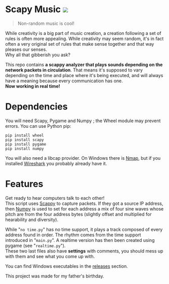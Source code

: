 # Scapy Music <img src='https://raw.githubusercontent.com/breeev/scapy-music/main/logo.ico?sanitize=true&raw=true'/>
> Non-random music is cool!  

  While creativity is a big part of music creation, a creation following a set of rules is often more appealing. While creativity may seem random, it's in fact often a very original set of rules that make sense together and that way pleases our senses.  
Why all that gibberish you ask?  

This repo contains <b>a scappy analyzer that plays sounds depending on the network packets in circulation</b>. That means it's supposed to vary depending on the time and place where it's being executed, and will always have a meaning because every communication has one.  
<b>Now working in real time!</b>  

# Dependencies  
You will need Scapy, Pygame and Numpy ; the Wheel module may prevent errors. You can use Python pip:
```
pip install wheel
pip install scapy
pip install pygame
pip install numpy
```
You will also need a libcap provider. On Windows there is <a href='https://nmap.org/npcap/'>Nmap</a>, but if you installed <a href='https://www.wireshark.org/download.html'>Wireshark</a> you probably already have it.

# Features
Get ready to hear computers talk to each other!  
This script uses <a href="https://scapy.net/">Scappy</a> to capture packets. If they got a source IP address, then <a href="https://numpy.org/">Numpy</a> is used to set for each address a mix of four sine waves whose pitch are from the four address bytes (slightly offset and multiplied for hearability and diversity).  

While "`no time.py`" has no time support, it plays a track composed of every address found in order. The rhythm comes from the time support introduced in "`main.py`". A realtime version has then been created using pygame (see "`realtime.py`").  
These two last files also have <b>settings</b> with comments, you should mess up with them and see what you come up with.  

You can find Windows executables in the <a href="https://github.com/breeev/scapy-music/releases">releases</a> section.



This project was made for my father's birthday.
